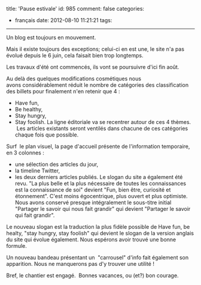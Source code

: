 title: 'Pause estivale'
id: 985
comment: false
categories:
  - français
date: 2012-08-10 11:21:21
tags:
---

Un blog est toujours en mouvement.

Mais il existe toujours des exceptions; celui-ci en est une, le site n'a pas évolué depuis le 6 juin, cela faisait bien trop longtemps.

Les travaux d'été ont commencés, ils vont se poursuivre d'ici fin août.

Au delà des quelques modifications cosmétiques nous avons considérablement réduit le nombre de catégories des classification des billets pour finalement n'en retenir que 4 :

*   Have fun,
*   Be healthy,
*   Stay hungry,
*   Stay foolish.
La ligne éditoriale va se recentrer autour de ces 4 thèmes.  Les articles existants seront ventilés dans chacune de ces catégories chaque fois que possible.

Surf  le plan visuel, la page d'accueil présente de l'information temporaire, en 3 colonnes :

*   une sélection des articles du jour,
*   la timeline Twitter,
*   les deux derniers articles publiés.
Le slogan du site a également été revu. "La plus belle et la plus nécessaire de toutes les connaissances est la connaissance de soi" devient "Fun, bien être, curiosité et étonnement". C'est moins égocentrique, plus ouvert et plus optimiste. Nous avons conservé presque intégralement le sous-titre initial "Partager le savoir qui nous fait grandir" qui devient "Partager le savoir qui fait grandir".

Le nouveau slogan est la traduction la plus fidèle possible de Have fun, be healty, "stay hungry, stay foolish" qui devient le slogan de la version anglais du site qui évolue également. Nous espérons avoir trouvé une bonne formule.

Un nouveau bandeau présentant un  "carrousel" d'info fait également son apparition. Nous ne manquerons pas d'y trouver une utilité !

Bref, le chantier est engagé.  Bonnes vacances, ou (et?) bon courage.